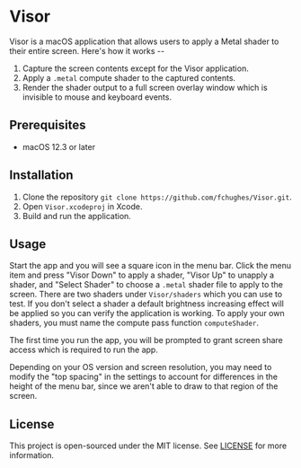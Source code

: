 # Visor

Visor is a macOS application that allows users to apply a Metal shader to their entire screen. Here's how it works -- 
1. Capture the screen contents except for the Visor application.
2. Apply a `.metal` compute shader to the captured contents.
3. Render the shader output to a full screen overlay window which is invisible to mouse and keyboard events.


## Prerequisites
- macOS 12.3 or later

## Installation
1. Clone the repository `git clone https://github.com/fchughes/Visor.git`.
2. Open `Visor.xcodeproj` in Xcode.
3. Build and run the application.

## Usage
Start the app and you will see a square icon in the menu bar. Click the menu item and press "Visor Down" to apply a shader, "Visor Up" to unapply a shader, and "Select Shader" to choose a `.metal` shader file to apply to the screen. There are two shaders under `Visor/shaders` which you can use to test. If you don't select a shader a default brightness increasing effect will be applied so you can verify the application is working. To apply your own shaders, you must name the compute pass function `computeShader`.

The first time you run the app, you will be prompted to grant screen share access which is required to run the app.

Depending on your OS version and screen resolution, you may need to modify the "top spacing" in the settings to account for differences in the height of the menu bar, since we aren't able to draw to that region of the screen. 

## License
This project is open-sourced under the MIT license. See [LICENSE](LICENSE) for more information.
